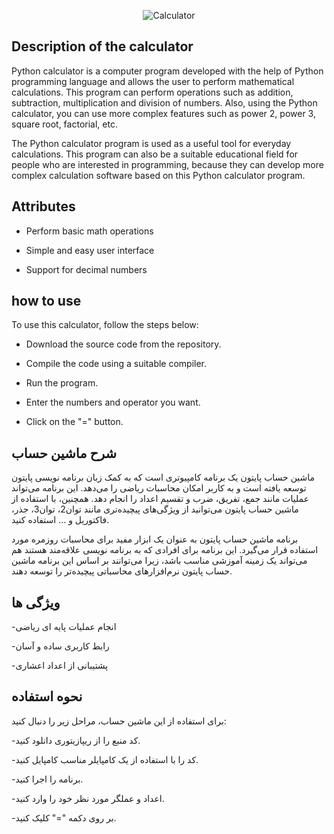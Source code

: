 


<div align="center">

  ![Calculator](https://github.com/Zahra-Norouzi/Calculator/assets/155223131/1e676d10-a69c-4a3a-b13b-176c2c336451)
</div>


**Description of the calculator**
-

Python calculator is a computer program developed with the help of Python programming language and allows the user to perform mathematical calculations. This program can perform operations such as addition, subtraction, multiplication and division of numbers. Also, using the Python calculator, you can use more complex features such as power 2, power 3, square root, factorial, etc.

The Python calculator program is used as a useful tool for everyday calculations. This program can also be a suitable educational field for people who are interested in programming, because they can develop more complex calculation software based on this Python calculator program.

**Attributes**
-
- Perform basic math operations

- Simple and easy user interface

- Support for decimal numbers



**how to use**
-
To use this calculator, follow the steps below:

- Download the source code from the repository.

- Compile the code using a suitable compiler.

- Run the program.

- Enter the numbers and operator you want.

- Click on the "=" button.

**شرح ماشین حساب**
-

ماشین حساب پایتون یک برنامه کامپیوتری است که به کمک زبان برنامه نویسی پایتون توسعه یافته است و به کاربر امکان محاسبات ریاضی را می‌دهد. این برنامه می‌تواند عملیات مانند جمع، تفریق، ضرب و تقسیم اعداد را انجام دهد. همچنین، با استفاده از ماشین حساب پایتون می‌توانید از ویژگی‌های پیچیده‌تری مانند توان2، توان3، جذر، فاکتوریل و ... استفاده کنید.

برنامه ماشین حساب پایتون به عنوان یک ابزار مفید برای محاسبات روزمره مورد استفاده قرار می‌گیرد. این برنامه برای افرادی که به برنامه نویسی علاقه‌مند هستند هم می‌تواند یک زمینه آموزشی مناسب باشد، زیرا می‌توانند بر اساس این برنامه ماشین حساب پایتون نرم‌افزارهای محاسباتی پیچیده‌تر را توسعه دهند.

**ویژگی ها**
-
-انجام عملیات پایه ای ریاضی

-رابط کاربری ساده و آسان

-پشتیبانی از اعداد اعشاری




**نحوه استفاده**
-
برای استفاده از این ماشین حساب، مراحل زیر را دنبال کنید:

-کد منبع را از ریپازیتوری دانلود کنید.

-کد را با استفاده از یک کامپایلر مناسب کامپایل کنید.

-برنامه را اجرا کنید.

-اعداد و عملگر مورد نظر خود را وارد کنید.

-بر روی دکمه "=" کلیک کنید.


